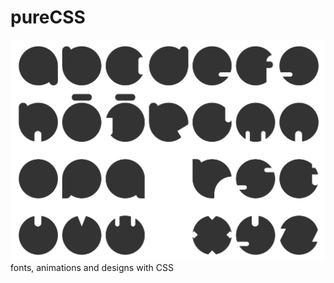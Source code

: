 # pureCSS
![](https://github.com/aesbovis/pureCSS/raw/master/about.png)
fonts, animations and designs with CSS
